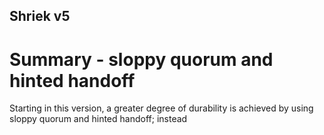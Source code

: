 Shriek v5
---
# Summary - sloppy quorum and hinted handoff
Starting in this version, a greater degree of durability is achieved by using sloppy quorum and hinted
handoff; instead
